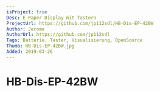 ```yaml
---
isProject: true
Desc: E-Paper Display mit Tastern
ProjectUrl: https://github.com/jp112sdl/HB-Dis-EP-42BW
Author: Jerome
AuthorUrl: https://github.com/jp112sdl
Tags: Batterie, Taster, Visualisierung, OpenSource
Thumb: HB-Dis-EP-42BW.jpg
Added: 2019-03-26
---
```


# HB-Dis-EP-42BW
